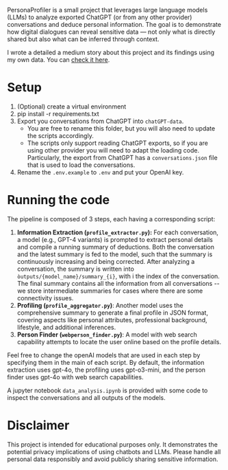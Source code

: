 PersonaProfiler is a small project that leverages large language models (LLMs) to analyze exported ChatGPT (or from any other provider) conversations and deduce personal information. The goal is to demonstrate how digital dialogues can reveal sensitive data — not only what is directly shared but also what can be inferred through context.

I wrote a detailed a medium story about this project and its findings using my own data. You can [check it here](https://medium.com/@loving_ochre_cattle_466/profiling-users-from-conversations-what-openai-or-other-chatbot-providers-know-about-you-5014750fa8bb).

# Setup
1. (Optional) create a virtual environment
2. pip install -r requirements.txt
3. Export you conversations from ChatGPT into `chatGPT-data`. 
    * You are free to rename this folder, but you will also need to update the scripts accordingly. 
    * The scripts only support reading ChatGPT exports, so if you are using other provider you will need to adapt the loading code. Particularly, the export from ChatGPT has a `conversations.json` file that is used to load the conversations.
4. Rename the `.env.example` to `.env` and put your OpenAI key.


# Running the code
The pipeline is composed of 3 steps, each having a corresponding script:
1. **Information Extraction (`profile_extractor.py`):** For each conversation, a model (e.g., GPT-4 variants) is prompted to extract personal details and compile a running summary of deductions. Both the conversation and the latest summary is fed to the model, such that the summary is continuously increasing and being corrected. After analyzing a conversation, the summary is written into `òutputs/{model_name}/summary_{i}`, with i the index of the conversation. The final summary contains all the information from all conversations -- we store intermediate summaries for cases where there are some connectivity issues.
2. **Profiling (`profile_aggregator.py`)**: Another model uses the comprehensive summary to generate a final profile in JSON format, covering aspects like personal attributes, professional background, lifestyle, and additional inferences.
3. **Person Finder (`webperson_finder.py`)**: A model with web search capability attempts to locate the user online based on the profile details.

Feel free to change the openAI models that are used in each step by specifying them in the main of each script. By default, the information extraction uses gpt-4o, the profiling uses gpt-o3-mini, and the person finder uses gpt-4o with web search capabilities.

A jupyter notebook `data_analysis.ipynb` is provided with some code to inspect the conversations and all outputs of the models.

# Disclaimer

This project is intended for educational purposes only. It demonstrates the potential privacy implications of using chatbots and LLMs. Please handle all personal data responsibly and avoid publicly sharing sensitive information.